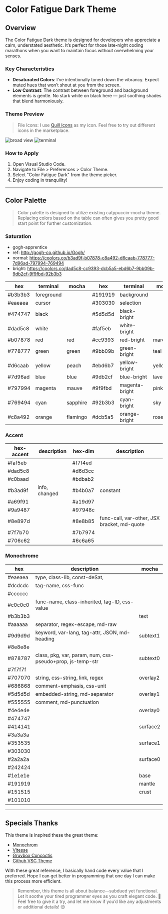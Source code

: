 # Color Fatigue Dark Theme

## Overview

The Color Fatigue Dark theme is designed for developers who appreciate a calm, understated aesthetic. It’s perfect for those late-night coding marathons when you want to maintain focus without overwhelming your senses.

### Key Characteristics

- **Desaturated Colors**: I’ve intentionally toned down the vibrancy. Expect muted hues that won’t shout at you from the screen.
- **Low Contrast**: The contrast between foreground and background elements is gentle. No stark white on black here — just soothing shades that blend harmoniously.

### Theme Preview

> File Icons: I use [Quill Icons](https://github.com/cdonohue/vscode-quill-icons) as my icon. Feel free to try out different icons in the marketplace.

![broad view](https://raw.githubusercontent.com/noidilin/vscode-theme-color-fatigue/main/img/broad-view.jpg)
![terminal](https://raw.githubusercontent.com//noidilin/vscode-theme-color-fatigue/main/img/terminal.jpg)

### How to Apply

1. Open Visual Studio Code.
2. Navigate to File > Preferences > Color Theme.
3. Select "Color Fatigue Dark" from the theme picker.
4. Enjoy coding in tranquility!

---

## Color Palette

> Color palette is designed to utilize existing catppuccin-mocha theme. Replacing colors based on the table can often gives you pretty good start point for further customization.

### Saturation

- gogh-apprentice
- ref: http://gogh-co.github.io/Gogh/
- normal: https://coolors.co/b3ad9f-b07878-c8a492-d6caab-778777-7d96ad-797994-769494
- bright: https://coolors.co/dad5c8-cc9393-dcb5a5-ebd6b7-9bb09b-9db2cf-9f9fbd-92b3b3

| hex     | terminal   | mocha    | hex     | terminal       | mocha     |
| ------- | ---------- | -------- | ------- | -------------- | --------- |
| #b3b3b3 | foreground |          | #191919 | background     |           |
| #eaeaea | cursor     |          | #303030 | selection      |           |
| #474747 | black      |          | #5d5d5d | black-bright   |           |
| #dad5c8 | white      |          | #faf5eb | white-bright   |           |
| #b07878 | red        | red      | #cc9393 | red-bright     | maroon    |
| #778777 | green      | green    | #9bb09b | green-bright   | teal      |
| #d6caab | yellow     | peach    | #ebd6b7 | yellow-bright  | yellow    |
| #7d96ad | blue       | blue     | #9db2cf | blue-bright    | lavender  |
| #797994 | magenta    | mauve    | #9f9fbd | magenta-bright | pink      |
| #769494 | cyan       | sapphire | #92b3b3 | cyan-bright    | sky       |
| #c8a492 | orange     | flamingo | #dcb5a5 | orange-bright  | rosewater |

### Accent

| hex-accent | description   | hex-dim | description                                 |
| ---------- | ------------- | ------- | ------------------------------------------- |
| #faf5eb    |               | #f7f4ed |                                             |
| #dad5c8    |               | #d6d3cc |                                             |
| #c0baad    |               | #bdbab2 |                                             |
| #b3ad9f    | info, changed | #b4b0a7 | constant                                    |
| #a69f91    |               | #a19d97 |                                             |
| #9a9487    |               | #97948c |                                             |
| #8e897d    |               | #8e8b85 | func-call, var-other, JSX bracket, md-quote |
| #7f7b70    |               | #7b7974 |                                             |
| #706c62    |               | #6c6a65 |                                             |

### Monochrome

| hex     | description                                               | mocha    |
| ------- | --------------------------------------------------------- | -------- |
| #eaeaea | type, class-lib, const-deSat,                             |          |
| #dcdcdc | tag-name, css-func                                        |          |
| #cccccc |                                                           |          |
| #c0c0c0 | func-name, class-inherited, tag-ID, css-value             |          |
| #b3b3b3 |                                                           | text     |
| #aaaaaa | separator, regex-escape, md-raw                           |          |
| #9d9d9d | keyword, var-lang, tag-attr, JSON, md-heading             | subtext1 |
| #8e8e8e |                                                           |          |
| #878787 | class, pkg, var, param, num, css-pseudo+prop, js-temp-str | subtext0 |
| #7f7f7f |                                                           |          |
| #707070 | string, css-string, link, regex                           | overlay2 |
| #686868 | comment-emphasis, css-unit                                |          |
| #5d5d5d | embedded-string, md-separator                             | overlay1 |
| #555555 | comment, md-punctuation                                   |          |
| #4e4e4e |                                                           | overlay0 |
| #474747 |                                                           |          |
| #414141 |                                                           | surface2 |
| #3a3a3a |                                                           |          |
| #353535 |                                                           | surface1 |
| #303030 |                                                           |          |
| #2a2a2a |                                                           | surface0 |
| #242424 |                                                           |          |
| #1e1e1e |                                                           | base     |
| #191919 |                                                           | mantle   |
| #151515 |                                                           | crust    |
| #101010 |                                                           |          |

---

## Specials Thanks

This theme is inspired these the great theme:

- [Monochrom](https://github.com/anotherglitchinthematrix/monochrome)
- [Vitesse](https://github.com/antfu/vscode-theme-vitesse)
- [Gruvbox Concoctis](https://github.com/wheredoesyourmindgo/gruvbox-concoctis-vscode-theme)
- [Github VSC Theme](https://github.com/primer/github-vscode-theme?tab=readme-ov-file)

With these great reference, I basically hand code every value that I preferred. Hope I can get better in programming that one day I can make this process more efficient.

> Remember, this theme is all about balance—subdued yet functional. Let it soothe your tired programmer eyes as you craft elegant code. 🌿
> Feel free to give it a try, and let me know if you’d like any adjustments or additional details! 😊
